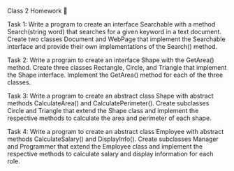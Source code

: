Class 2 Homework 📒

Task 1:
Write a program to create an interface Searchable with a method Search(string word) that searches for a given keyword in a text document. Create two classes Document and WebPage that implement the Searchable interface and provide their own implementations of the Search() method.

Task 2:
Write a program to create an interface Shape with the GetArea() method. Create three classes Rectangle, Circle, and Triangle that implement the Shape interface. Implement the GetArea() method for each of the three classes.

Task 3:
Write a program to create an abstract class Shape with abstract methods CalculateArea() and CalculatePerimeter(). Create subclasses Circle and Triangle that extend the Shape class and implement the respective methods to calculate the area and perimeter of each shape.

Task 4:
Write a program to create an abstract class Employee with abstract methods CalculateSalary() and DisplayInfo(). Create subclasses Manager and Programmer that extend the Employee class and implement the respective methods to calculate salary and display information for each role.

